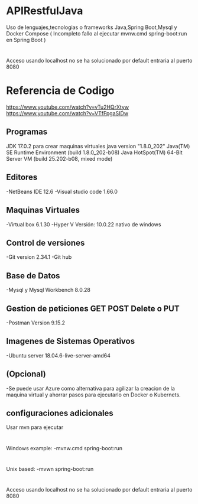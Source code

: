 # APIRestfulJava
Uso de lenguajes,tecnologias o frameworks Java,Spring Boot,Mysql y Docker Compose 
( Incompleto fallo al ejecutar mvnw.cmd spring-boot:run en Spring Boot )
#
Acceso usando localhost no se ha solucionado por default entraria al puerto 8080

# Referencia de Codigo
https://www.youtube.com/watch?v=vTu2HQrXtyw
https://www.youtube.com/watch?v=VTfFpgaSIDw

## Programas
JDK 17.0.2 para crear maquinas virtuales
java version "1.8.0_202"
Java(TM) SE Runtime Environment (build 1.8.0_202-b08)
Java HotSpot(TM) 64-Bit Server VM (build 25.202-b08, mixed mode)

## Editores
-NetBeans IDE 12.6
-Visual studio code 1.66.0

## Maquinas Virtuales
-Virtual box 6.1.30
-Hyper V Versión: 10.0.22 nativo de windows

## Control de versiones
-Git version 2.34.1
-Git hub

## Base de Datos
-Mysql y Mysql Workbench 8.0.28

## Gestion de peticiones GET POST Delete o PUT
-Postman Version 9.15.2

## Imagenes de Sistemas Operativos
-Ubuntu server 18.04.6-live-server-amd64

## (Opcional)
-Se puede usar Azure como alternativa para agilizar la creacion de la maquina virtual y ahorrar pasos para ejecutarlo en Docker o Kubernets.

## configuraciones adicionales
Usar mvn para ejecutar
#
Windows example:
-mvnw.cmd spring-boot:run
#
Unix based:
-mvwn spring-boot:run 
#
Acceso usando localhost no se ha solucionado por default entraria al puerto 8080
